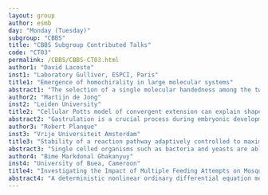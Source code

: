 ```yaml
---
layout: group
author: esmb
day: "Monday (Tuesday)"
subgroup: "CBBS"
title: "CBBS Subgroup Contributed Talks"
code: "CT03"
permalink: /CBBS/CBBS-CT03.html
author1: "David Lacoste"
inst1: "Laboratory Gulliver, ESPCI, Paris"
title1: "Emergence of homochirality in large molecular systems"
abstract1: "The selection of a single molecular handedness among the two possible configurations of a given molecule, or homochirality, is observed across all living matter and is a mystery in the origin of life. Here, we show that large chemical systems, are likely to undergo a spontaneous symmetry breaking toward a homochiral state as the number of chiral species increases [1]. Through an analysis of a large chemical database, we find that there is no need of very large molecules for chiral species to dominate over achiral ones; it already happens when molecules contain about 10 heavy atoms.Refs: G. Laurent, D. Lacoste, and P. Gaspard, PNAS (2021) 118 (3) e2012741118; https://doi.org/10.1073/pnas.2012741118"
author2: "Martijn de Jong"
inst2: "Leiden University"
title2: "Cellular Potts model of convergent extension can explain shape variability of gastruloids"
abstract2: "Gastrulation is a crucial process during embryonic development. During this process, the embryo elongates and cells start rapidly differentiating. We have studied an in vitro model of this process and noticed that the shapes of the resulting tissues had a wide variation. Here we show that a Cellular Potts Model (CPM), based on modified filopodial-tension of convergent extension after Belmonte et al. (P Comput Biol 2016) mimics the variability of the shapes closely. The model periodically places hookian springs between cells, which model filopdia pulling cells close to each other. If cells extend filopida in random polarization directions and align polarizations to their neighbors, the resulting tissues form two or multiple lobes, closely resembling the shapes formed by gastruloids. We analyzed the shapes using lobe contribution elliptic Fourier analysis (LOCO-EFA), which supports the observed qualitative similarities between simulations and gastruloids."
author3: "Robert Planque"
inst3: "Vrije Universiteit Amsterdam"
title3: "Stability of a reaction pathway adaptively controlled to maximise flux"
abstract3: "Single celled organisms such as bacteria and yeasts are able to tune enzyme levels that catalyze the reaction pathways by which they eventually make new copies of themselves. Depending on nutrient conditions, more or less enzyme is invested in different parts of their reaction network, so that reaction rates are constantly high, and cellular growth rate is maximised. In this talk I will present an analysis of a reaction network coupled to a set of equations for synthesis and degradation of enzymes involved in this network. These enzyme equations are designed such that the steady state flux through the network is optimal when it is in steady state. The resulting dynamical system is an ODE system with two sets of algebraic equations attached. I will discuss the challenges to analyse this system, including quasi-steady state analysis, local stability, and if we have succeeded by the time of this conference, also global stability."
author4: "Bime Markdonal Ghakanyuy"
inst4: "University of Buea, Cameroon"
title4: "Investigating the Impact of Multiple Feeding Attempts on Mosquito Dynamics via Mathematical Models"
abstract4: "A deterministic nonlinear ordinary differential equation model for the dynamics of terrestrial forms of the Anopheles sp mosquito population is derived and studied. The model is designed to capture and assess the impact of multiple probing attempts by mosquitoes that quest for blood meals in human populations. There exists a threshold parameter, whose nature is affected by the manner in which we interpret the transitions involving the different classes on the gonotrophic cycle path. The trivial steady state of the system, which always exists, can be globally asymptomatically stable for positive values of the threshold parameter that are less than unity. The non-trivial steady state, when it exist, is stable for a range of values of the threshold parameter but can also be driven to instability via a Hopf bifurcation. Our analysis reveals that waiting class mosquitoes contribute positively in sustaining mosquito populations. A nonlinear analysis, based on the center manifold theorem, is used to derive expressions for the amplitude and phase of the oscillating solutions that arise through Hopf bifurcations. We conclude that to understand the human-mosquito interactions, it is informative to consider multiple feeding attempts that are known to occur when mosquitoes quest for blood meals within humans."
---
```

